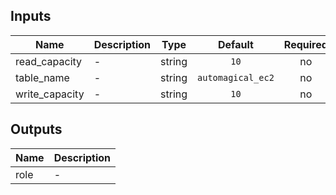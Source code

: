 ## Inputs

| Name | Description | Type | Default | Required |
|------|-------------|:----:|:-----:|:-----:|
| read\_capacity | - | string | `10` | no |
| table\_name | - | string | `automagical_ec2` | no |
| write\_capacity | - | string | `10` | no |

## Outputs

| Name | Description |
|------|-------------|
| role | - |

